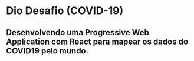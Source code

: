 # Dio Desafio (COVID-19)
## Desenvolvendo uma Progressive Web Application com React para mapear os dados do COVID19 pelo mundo.
